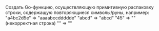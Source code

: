 Создать Go-функцию, осуществляющую примитивную распаковку строки, содержащую повторяющиеся символы/руны, например:
 "a4bc2d5e" => "aaaabccddddde"
 "abcd" => "abcd"
 "45" => "" (некорректная строка)
 "" => ""
